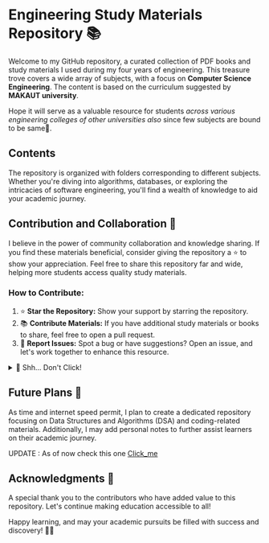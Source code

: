 # Engineering Study Materials Repository 📚

Welcome to my GitHub repository, a curated collection of PDF books and study materials I used during my four years of engineering. This treasure trove covers a wide array of subjects, with a focus on **Computer Science Engineering**. The content is based on the curriculum suggested by **MAKAUT university**.

Hope it will serve as a valuable resource for students _across various engineering colleges of other universities also_ since few subjects are bound to be same👀.

## Contents

The repository is organized with folders corresponding to different subjects. Whether you're diving into algorithms, databases, or exploring the intricacies of software engineering, you'll find a wealth of knowledge to aid your academic journey.

## Contribution and Collaboration 🤝

I believe in the power of community collaboration and knowledge sharing. If you find these materials beneficial, consider giving the repository a ⭐ to show your appreciation. Feel free to share this repository far and wide, helping more students access quality study materials.

### How to Contribute:

1. ⭐ **Star the Repository:** Show your support by starring the repository.
2. 📚 **Contribute Materials:** If you have additional study materials or books to share, feel free to open a pull request.
3. 🐛 **Report Issues:** Spot a bug or have suggestions? Open an issue, and let's work together to enhance this resource.

<details>
  <summary>🤫 Shh... Don't Click!</summary>

Well, since you couldn't resist clicking, here's a little secret for you: **_Studying is like a fine art. Some days it's a masterpiece, and other days it's more abstract. Embrace the process, and remember, laughter is the best study break! 😄_**

![Adorable Kitten](https://placekitten.com/555/333)

#### P.S. Starring the repository is optional, but it's like giving a virtual high-five! 🌟

</details>

## Future Plans 🚀

As time and internet speed permit, I plan to create a dedicated repository focusing on Data Structures and Algorithms (DSA) and coding-related materials. Additionally, I may add personal notes to further assist learners on their academic journey.

UPDATE : As of now check this one [Click_me](https://github.com/JoydeepMallick/DATA-STRUCTURE-ALGORITHMS)

## Acknowledgments 💙

A special thank you to the contributors who have added value to this repository. Let's continue making education accessible to all!

Happy learning, and may your academic pursuits be filled with success and discovery! 🚀📖
